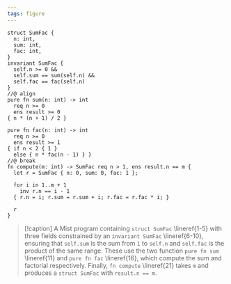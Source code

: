 ```yaml
---
tags: figure
---
```


```{.mist .numberLines}
struct SumFac {
  n: int,
  sum: int,
  fac: int,
}
invariant SumFac {
  self.n >= 0 &&
  self.sum == sum(self.n) &&
  self.fac == fac(self.n)
}
//@ align
pure fn sum(n: int) -> int
  req n >= 0
  ens result >= 0
{ n * (n + 1) / 2 }

pure fn fac(n: int) -> int
  req n >= 0
  ens result >= 1
{ if n < 2 { 1 }
  else { n * fac(n - 1) } }
//@ break
fn compute(m: int) -> SumFac req n > 1, ens result.n == m {
  let r = SumFac { n: 0, sum: 0, fac: 1 };

  for i in 1..m + 1
    inv r.n == i - 1
  { r.n = i; r.sum = r.sum + i; r.fac = r.fac * i; }

  r
}
```

> [!caption]
> A Mist program containing `struct SumFac` \lineref{1-5} with three fields constrained by an `invariant SumFac` \lineref{6-10}, ensuring that `self.sum` is the sum from `1` to `self.n` and `self.fac` is the product of the same range. These use the two function `pure fn sum` \lineref{11} and `pure fn fac` \lineref{16}, which compute the sum and factorial respectively. Finally, `fn compute` \lineref{21} takes `m` and produces a `struct SumFac` with `result.n == m`.
